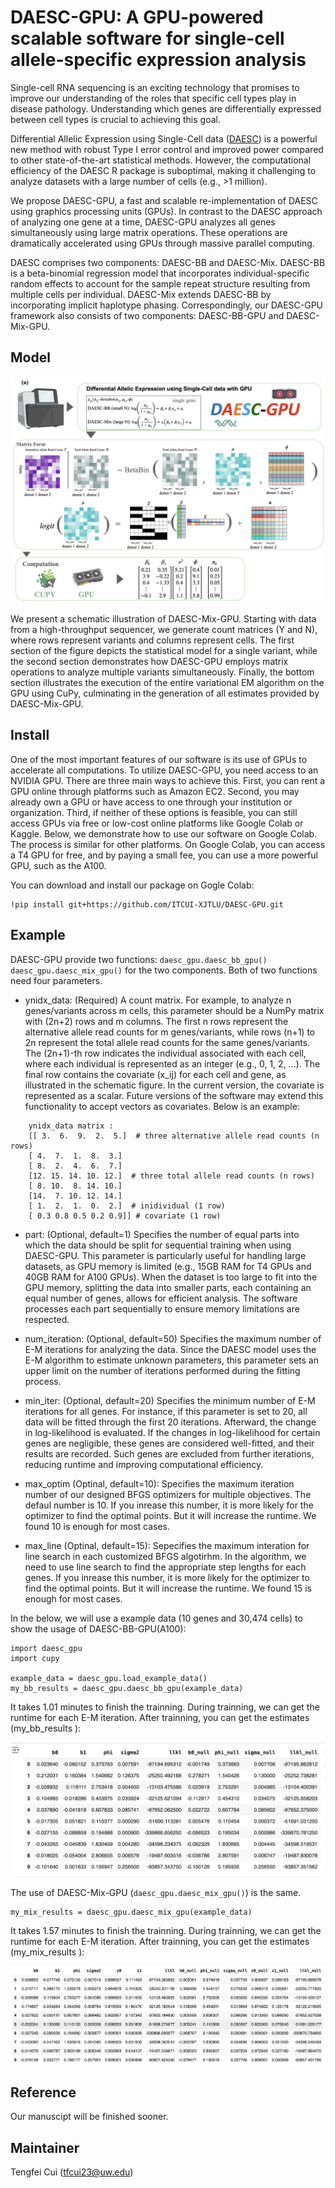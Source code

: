 # DAESC-GPU: A GPU-powered scalable software for single-cell allele-specific expression analysis 

Single-cell RNA sequencing is an exciting technology that promises to improve our understanding of the roles that specific cell types play in disease pathology. Understanding which genes are differentially expressed between cell types is crucial to achieving this goal.

Differential Allelic Expression using Single-Cell data ([DAESC](https://github.com/gqi/DAESC/tree/main)) is a powerful new method with robust
Type I error control and improved power compared to other state-of-the-art statistical methods. However, the computational efficiency of the DAESC R package is suboptimal, making it challenging to analyze datasets with a large number of cells (e.g., >1 million).

We propose DAESC-GPU, a fast and scalable re-implementation of DAESC using graphics processing units (GPUs). In contrast to the DAESC approach of analyzing one gene at a time, DAESC-GPU analyzes all genes simultaneously using large matrix operations. These operations are dramatically accelerated using GPUs through massive parallel computing. 

DAESC comprises two components: DAESC-BB and DAESC-Mix. DAESC-BB is a beta-binomial regression model that incorporates individual-specific random effects to account for the sample repeat structure resulting from multiple cells per individual. DAESC-Mix extends DAESC-BB by incorporating implicit haplotype phasing. Correspondingly, our DAESC-GPU framework also consists of two components: DAESC-BB-GPU and DAESC-Mix-GPU.

## Model
![Schematic Plot](daesc_gpu/image/sche.png)

We present a schematic illustration of DAESC-Mix-GPU. Starting with data from a high-throughput sequencer, we generate count matrices (Y and N), where rows represent variants and columns represent cells. The first section of the figure depicts the statistical model for a single variant, while the second section demonstrates how DAESC-GPU employs matrix operations to analyze multiple variants simultaneously. Finally, the bottom section illustrates the execution of the entire variational EM algorithm on the GPU using CuPy, culminating in the generation of all estimates provided by DAESC-Mix-GPU.

## Install 
One of the most important features of our software is its use of GPUs to accelerate all computations. To utilize DAESC-GPU, you need access to an NVIDIA GPU. There are three main ways to achieve this. First, you can rent a GPU online through platforms such as Amazon EC2. Second, you may already own a GPU or have access to one through your institution or organization. Third, if neither of these options is feasible, you can still access GPUs via free or low-cost online platforms like Google Colab or Kaggle. Below, we demonstrate how to use our software on Google Colab. The process is similar for other platforms. On Google Colab, you can access a T4 GPU for free, and by paying a small fee, you can use a more powerful GPU, such as the A100.

You can download and install our package on Gogle Colab: 
```
!pip install git+https://github.com/ITCUI-XJTLU/DAESC-GPU.git
```
## Example 
DAESC-GPU provide two functions: `daesc_gpu.daesc_bb_gpu()` `daesc_gpu.daesc_mix_gpu()` for the two components. Both of two functions need four parameters. 

- ynidx_data: (Required) A count matrix. For example, to analyze 
n genes/variants across m cells, this parameter should be a NumPy matrix with (2n+2) rows and m columns. The first  n rows represent the alternative allele read counts for m genes/variants, while rows (n+1) to 2n represent the total allele read counts for the same genes/variants. The (2n+1)-th row indicates the individual associated with each cell, where each individual is represented as an integer (e.g., 0, 1, 2, ...). The final row contains the covariate (x_ij) for each cell and gene, as illustrated in the schematic figure. In the current version, the covariate is represented as a scalar. Future versions of the software may extend this functionality to accept vectors as covariates. Below is an example: 

```
    ynidx_data matrix :
    [[ 3.  6.  9.  2.  5.]  # three alternative allele read counts (n rows)
    [ 4.  7.  1.  8.  3.]
    [ 8.  2.  4.  6.  7.]
    [12. 15. 14. 10. 12.]  # three total allele read counts (n rows)
    [ 8. 10.  8. 14. 10.]
    [14.  7. 10. 12. 14.]
    [ 1.  2.  1.  0.  2.]  # inidividual (1 row)
    [ 0.3 0.8 0.5 0.2 0.9]] # covariate (1 row)
```

- part: (Optional, default=1) Specifies the number of equal parts into which the data should be split for sequential training when using DAESC-GPU. This parameter is particularly useful for handling large datasets, as GPU memory is limited (e.g., 15GB RAM for T4 GPUs and 40GB RAM for A100 GPUs). When the dataset is too large to fit into the GPU memory, splitting the data into smaller parts, each containing an equal number of genes, allows for efficient analysis. The software processes each part sequentially to ensure memory limitations are respected.

- num_iteration: (Optional, default=50) Specifies the maximum number of E-M iterations for analyzing the data. Since the DAESC model uses the E-M algorithm to estimate unknown parameters, this parameter sets an upper limit on the number of iterations performed during the fitting process.

-  min_iter: (Optional, default=20) Specifies the minimum number of E-M iterations for all genes. For instance, if this parameter is set to 20, all data will be fitted through the first 20 iterations. Afterward, the change in log-likelihood is evaluated. If the changes in log-likelihood for certain genes are negligible, these genes are considered well-fitted, and their results are recorded. Such genes are excluded from further iterations, reducing runtime and improving computational efficiency.

- max_optim (Optinal, default=10): Specifies the maximum iteration number of our designed BFGS optimizers for multiple objectives. The defaul number is 10. If you inrease this number, it is more likely for the optimizer to find the optimal points. But it will increase the runtime. We found 10 is enough for most cases.  

- max_line  (Optinal, default=15): Sepecifies the maximum interation for line search in each customized BFGS algotirhm. In the algorithm, we need to use line search to find the appropriate step lengths for each genes. If you inrease this number, it is more likely for the optimizer to find the optimal points. But it will increase the runtime. We found 15 is enough for most cases.  

In the below, we will use a example data (10 genes and 30,474 cells) to show the usage of DAESC-BB-GPU(A100):

```
import daesc_gpu
import cupy

example_data = daesc_gpu.load_example_data()
my_bb_results = daesc_gpu.daesc_bb_gpu(example_data)
```

It takes 1.01 minutes to finish the trainning. During trainning, we can get the runtime for each E-M iteration. After trainning, you can get the estimates (my_bb_results ):

![Example Results](daesc_gpu/image/results.png)

The use of DAESC-Mix-GPU (`daesc_gpu.daesc_mix_gpu()`) is the same. 

```
my_mix_results = daesc_gpu.daesc_mix_gpu(example_data)
```

It takes 1.57 minutes to finish the trainning. During trainning, we can get the runtime for each E-M iteration. After trainning, you can get the estimates (my_mix_results ):

![Example Results](daesc_gpu/image/results_mix.png)


## Reference
Our manuscipt will be finished sooner. 

## Maintainer
Tengfei Cui (tfcui23@uw.edu)

